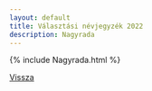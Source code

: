 ```yaml
---
layout: default
title: Választási névjegyzék 2022
description: Nagyrada
---
```


{% include Nagyrada.html %}

[Vissza](./)